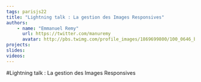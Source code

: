 ```yaml
---
tags: parisjs22
title: "Lightning talk : La gestion des Images Responsives"
authors:
    - name: "Emmanuel Remy"
      url: https://twitter.com/manuremy
      avatar: http://pbs.twimg.com/profile_images/1869699800/100_0646_bigger.jpg
projects:
slides:
videos:
---
```

#Lightning talk : La gestion des Images Responsives
